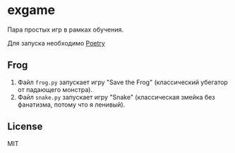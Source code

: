 # exgame

Пара простых игр в рамках обучения.

Для запуска необходимо [Poetry](https://python-poetry.org/docs/)

## Frog

1. Файл `frog.py` запускает игру "Save the Frog" (классический убегатор от падающего монстра).
2. Файл `snake.py` запускает игру "Snake" (классическая змейка без фанатизма, потому что я ленивый).

## License

MIT

